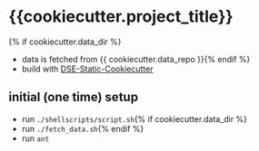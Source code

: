 # {{cookiecutter.project_title}}


{% if cookiecutter.data_dir %}
* data is fetched from {{ cookiecutter.data_repo }}{% endif %}
* build with [DSE-Static-Cookiecutter](https://github.com/acdh-oeaw/dse-static-cookiecutter)


## initial (one time) setup

* run `./shellscripts/script.sh`{% if cookiecutter.data_dir %}
* run `./fetch_data.sh`{% endif %}
* run `ant`

